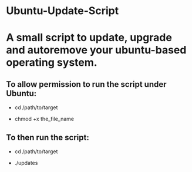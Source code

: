# Ubuntu-Update-Script
A small script to update, upgrade and autoremove your ubuntu-based operating system.
=============================

To allow permission to run the script under Ubuntu:
---------------

- cd /path/to/target

- chmod +x the_file_name

To then run the script:
------------------

- cd /path/to/target

- ./updates
